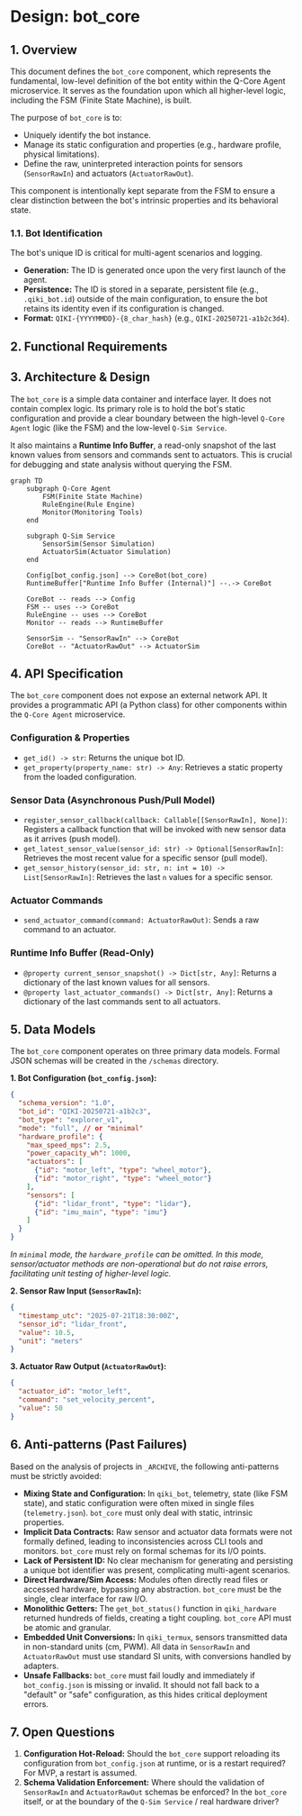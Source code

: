 # Design: bot_core

## 1. Overview
This document defines the `bot_core` component, which represents the fundamental, low-level definition of the bot entity within the Q-Core Agent microservice. It serves as the foundation upon which all higher-level logic, including the FSM (Finite State Machine), is built.

The purpose of `bot_core` is to:
- Uniquely identify the bot instance.
- Manage its static configuration and properties (e.g., hardware profile, physical limitations).
- Define the raw, uninterpreted interaction points for sensors (`SensorRawIn`) and actuators (`ActuatorRawOut`).

This component is intentionally kept separate from the FSM to ensure a clear distinction between the bot's intrinsic properties and its behavioral state.

### 1.1. Bot Identification
The bot's unique ID is critical for multi-agent scenarios and logging. 
- **Generation:** The ID is generated once upon the very first launch of the agent.
- **Persistence:** The ID is stored in a separate, persistent file (e.g., `.qiki_bot.id`) outside of the main configuration, to ensure the bot retains its identity even if its configuration is changed.
- **Format:** `QIKI-{YYYYMMDD}-{8_char_hash}` (e.g., `QIKI-20250721-a1b2c3d4`).

## 2. Functional Requirements
<!-- What must this component do? -->

## 3. Architecture & Design
The `bot_core` is a simple data container and interface layer. It does not contain complex logic. Its primary role is to hold the bot's static configuration and provide a clear boundary between the high-level `Q-Core Agent` logic (like the FSM) and the low-level `Q-Sim Service`.

It also maintains a **Runtime Info Buffer**, a read-only snapshot of the last known values from sensors and commands sent to actuators. This is crucial for debugging and state analysis without querying the FSM.

```mermaid
graph TD
    subgraph Q-Core Agent
        FSM(Finite State Machine)
        RuleEngine(Rule Engine)
        Monitor(Monitoring Tools)
    end

    subgraph Q-Sim Service
        SensorSim(Sensor Simulation)
        ActuatorSim(Actuator Simulation)
    end

    Config[bot_config.json] --> CoreBot(bot_core)
    RuntimeBuffer["Runtime Info Buffer (Internal)"] --.-> CoreBot

    CoreBot -- reads --> Config
    FSM -- uses --> CoreBot
    RuleEngine -- uses --> CoreBot
    Monitor -- reads --> RuntimeBuffer

    SensorSim -- "SensorRawIn" --> CoreBot
    CoreBot -- "ActuatorRawOut" --> ActuatorSim
```

## 4. API Specification
The `bot_core` component does not expose an external network API. It provides a programmatic API (a Python class) for other components within the `Q-Core Agent` microservice.

### Configuration & Properties
- `get_id() -> str`: Returns the unique bot ID.
- `get_property(property_name: str) -> Any`: Retrieves a static property from the loaded configuration.

### Sensor Data (Asynchronous Push/Pull Model)
- `register_sensor_callback(callback: Callable[[SensorRawIn], None])`: Registers a callback function that will be invoked with new sensor data as it arrives (push model).
- `get_latest_sensor_value(sensor_id: str) -> Optional[SensorRawIn]`: Retrieves the most recent value for a specific sensor (pull model).
- `get_sensor_history(sensor_id: str, n: int = 10) -> List[SensorRawIn]`: Retrieves the last `n` values for a specific sensor.

### Actuator Commands
- `send_actuator_command(command: ActuatorRawOut)`: Sends a raw command to an actuator.

### Runtime Info Buffer (Read-Only)
- `@property current_sensor_snapshot() -> Dict[str, Any]`: Returns a dictionary of the last known values for all sensors.
- `@property last_actuator_commands() -> Dict[str, Any]`: Returns a dictionary of the last commands sent to all actuators.

## 5. Data Models
The `bot_core` component operates on three primary data models. Formal JSON schemas will be created in the `/schemas` directory.

**1. Bot Configuration (`bot_config.json`):**
```json
{
  "schema_version": "1.0",
  "bot_id": "QIKI-20250721-a1b2c3",
  "bot_type": "explorer_v1",
  "mode": "full", // or "minimal"
  "hardware_profile": {
    "max_speed_mps": 2.5,
    "power_capacity_wh": 1000,
    "actuators": [
      {"id": "motor_left", "type": "wheel_motor"},
      {"id": "motor_right", "type": "wheel_motor"}
    ],
    "sensors": [
      {"id": "lidar_front", "type": "lidar"},
      {"id": "imu_main", "type": "imu"}
    ]
  }
}
```
*In `minimal` mode, the `hardware_profile` can be omitted. In this mode, sensor/actuator methods are non-operational but do not raise errors, facilitating unit testing of higher-level logic.*

**2. Sensor Raw Input (`SensorRawIn`):**
```json
{
  "timestamp_utc": "2025-07-21T18:30:00Z",
  "sensor_id": "lidar_front",
  "value": 10.5,
  "unit": "meters"
}
```

**3. Actuator Raw Output (`ActuatorRawOut`):**
```json
{
  "actuator_id": "motor_left",
  "command": "set_velocity_percent",
  "value": 50
}
```

## 6. Anti-patterns (Past Failures)
Based on the analysis of projects in `_ARCHIVE`, the following anti-patterns must be strictly avoided:

- **Mixing State and Configuration:** In `qiki_bot`, telemetry, state (like FSM state), and static configuration were often mixed in single files (`telemetry.json`). `bot_core` must only deal with static, intrinsic properties.
- **Implicit Data Contracts:** Raw sensor and actuator data formats were not formally defined, leading to inconsistencies across CLI tools and monitors. `bot_core` must rely on formal schemas for its I/O points.
- **Lack of Persistent ID:** No clear mechanism for generating and persisting a unique bot identifier was present, complicating multi-agent scenarios.
- **Direct Hardware/Sim Access:** Modules often directly read files or accessed hardware, bypassing any abstraction. `bot_core` must be the single, clear interface for raw I/O.
- **Monolithic Getters:** The `get_bot_status()` function in `qiki_hardware` returned hundreds of fields, creating a tight coupling. `bot_core` API must be atomic and granular.
- **Embedded Unit Conversions:** In `qiki_termux`, sensors transmitted data in non-standard units (cm, PWM). All data in `SensorRawIn` and `ActuatorRawOut` must use standard SI units, with conversions handled by adapters.
- **Unsafe Fallbacks:** `bot_core` must fail loudly and immediately if `bot_config.json` is missing or invalid. It should not fall back to a "default" or "safe" configuration, as this hides critical deployment errors.

## 7. Open Questions
<!-- What is not yet decided? -->

1.  **Configuration Hot-Reload:** Should the `bot_core` support reloading its configuration from `bot_config.json` at runtime, or is a restart required? For MVP, a restart is assumed.
2.  **Schema Validation Enforcement:** Where should the validation of `SensorRawIn` and `ActuatorRawOut` schemas be enforced? In the `bot_core` itself, or at the boundary of the `Q-Sim Service` / real hardware driver?

